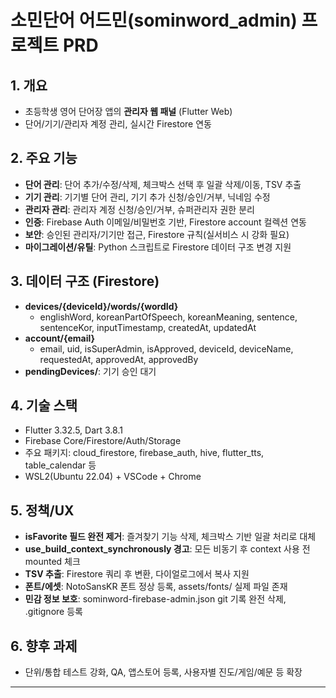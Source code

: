 # 소민단어 어드민(sominword_admin) 프로젝트 PRD

## 1. 개요
- 초등학생 영어 단어장 앱의 **관리자 웹 패널** (Flutter Web)
- 단어/기기/관리자 계정 관리, 실시간 Firestore 연동

## 2. 주요 기능
- **단어 관리**: 단어 추가/수정/삭제, 체크박스 선택 후 일괄 삭제/이동, TSV 추출
- **기기 관리**: 기기별 단어 관리, 기기 추가 신청/승인/거부, 닉네임 수정
- **관리자 관리**: 관리자 계정 신청/승인/거부, 슈퍼관리자 권한 분리
- **인증**: Firebase Auth 이메일/비밀번호 기반, Firestore account 컬렉션 연동
- **보안**: 승인된 관리자/기기만 접근, Firestore 규칙(실서비스 시 강화 필요)
- **마이그레이션/유틸**: Python 스크립트로 Firestore 데이터 구조 변경 지원

## 3. 데이터 구조 (Firestore)
- **devices/{deviceId}/words/{wordId}**
  - englishWord, koreanPartOfSpeech, koreanMeaning, sentence, sentenceKor, inputTimestamp, createdAt, updatedAt
- **account/{email}**
  - email, uid, isSuperAdmin, isApproved, deviceId, deviceName, requestedAt, approvedAt, approvedBy
- **pendingDevices/**: 기기 승인 대기

## 4. 기술 스택
- Flutter 3.32.5, Dart 3.8.1
- Firebase Core/Firestore/Auth/Storage
- 주요 패키지: cloud_firestore, firebase_auth, hive, flutter_tts, table_calendar 등
- WSL2(Ubuntu 22.04) + VSCode + Chrome

## 5. 정책/UX
- **isFavorite 필드 완전 제거**: 즐겨찾기 기능 삭제, 체크박스 기반 일괄 처리로 대체
- **use_build_context_synchronously 경고**: 모든 비동기 후 context 사용 전 mounted 체크
- **TSV 추출**: Firestore 쿼리 후 변환, 다이얼로그에서 복사 지원
- **폰트/에셋**: NotoSansKR 폰트 정상 등록, assets/fonts/ 실제 파일 존재
- **민감 정보 보호**: sominword-firebase-admin.json git 기록 완전 삭제, .gitignore 등록

## 6. 향후 과제
- 단위/통합 테스트 강화, QA, 앱스토어 등록, 사용자별 진도/게임/예문 등 확장

---
